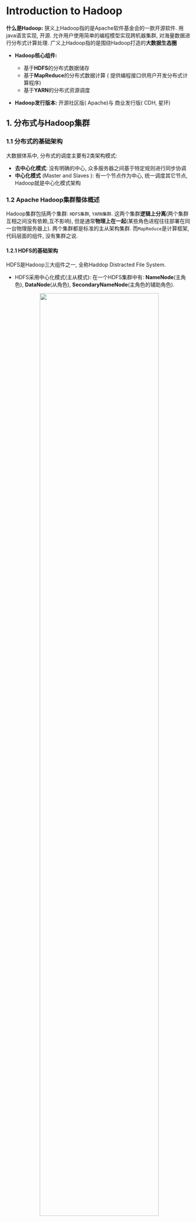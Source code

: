 # Introduction to Hadoop


**什么是Hadoop:** 狭义上Hadoop指的是Apache软件基金会的一款开源软件. 用java语言实现, 开源. 允许用户使用简单的编程模型实现跨机器集群, 对海量数据进行分布式计算处理. 广义上Hadoop指的是围绕Hadoop打造的**大数据生态圈**

- **Hadoop核心组件:**
  - 基于**HDFS**的分布式数据储存
  - 基于**MapReduce**的分布式数据计算 ( 提供编程接口供用户开发分布式计算程序)
  - 基于**YARN**的分布式资源调度

- **Hadoop发行版本:** 开源社区版( Apache)与 商业发行版( CDH, 星环)


## 1. 分布式与Hadoop集群

### 1.1 分布式的基础架构

大数据体系中, 分布式的调度主要有2类架构模式:
- **去中心化模式**: 没有明确的中心, 众多服务器之间基于特定规则进行同步协调
- **中心化模式** (Master and Slaves ): 有一个节点作为中心, 统一调度其它节点, Hadoop就是中心化模式架构


### 1.2 Apache Hadoop集群整体概述
Hadoop集群包括两个集群: `HDFS集群`, `YARN集群`. 这两个集群**逻辑上分离**(两个集群互相之间没有依赖,互不影响), 但是通常**物理上在一起**(某些角色进程往往部署在同一台物理服务器上). 两个集群都是标准的主从架构集群. 而`MapReduce`是计算框架,代码层面的组件, 没有集群之说.



#### 1.2.1 HDFS的基础架构
HDFS是Hadoop三大组件之一, 全称Haddop Distracted File System.
- HDFS采用中心化模式(主从模式): 在一个HDFS集群中有: **NameNode**(主角色), **DataNode**(从角色), **SecondaryNameNode**(主角色的辅助角色).

<div style="text-align: center;">
    <img src="Figures\HDFS架构.jpg" style="width: 80%; max-width: 600px; height: auto;">
</div>

- **NameNode**: HDFS系统中的主角色, 是一个独立的进程. 负责管理整个系统和DataNode

- **DataNode**: HDFS的从角色, 是一个独立的进程. 主要负责数据的存储和取出

- **SecondaryNameNode**: NameNode的辅助, 也是一个独立的进程, 抓哟帮助NameNode完成元数据的整理工作

#### 1.2.2 YARN的基础架构

YARN集群主要负责资源管理和任务调度，它当中的主角色叫做`ResourceManager`, 简称`RM`; 从角色叫做`NodeManager`, 简称`NM`


## 2. HDFS分布式文件系统基础


HDFS通过许多设计试图解决分布式/集群化存储的问题, 这些问题包括: 1. 文件分布在不同机器上不利于寻找; 2. 文件过大导致单机存不下, 上传下载效率低; 3. 硬件故障难以避免, 数据易丢失 ; 4. 在多台计算机存储文件的前提下, 如何能够提供统一的访问接口,像是访问一个普通文件系统一样使用分布式文件系统...




### 2.1 元数据管理

针对`文件分布在不同机器上不利于寻找`这个问题, HDFS通过在NameNode上存储元数据来解决. 

- **数据**: 指存储的内容本身, 比如文件,视频,图片等; 这些数据底层最终是存储在磁盘等存储介质上的, 一般用户无需关心, 只需要基于目录树进行增删改查即可, 实际针对数据的操作由文件系统完成.

- **元数据(metadata)**: 又称之为解释性数据, 记录数据的数据; 文件系统元数据一般指文件大小,最后修改时间,底层存储位置,属性,所属用户,权限等信息.

- Namenode管理的元数据具有两种类型:
  - 文件自身属性信息: 文件名称, 权限, 修改时间, 文件大小, 复制因子, 数据块大小.
  - 文件块位置映射信息: 记录文件块(block)和DataNode之间的映射信息, 即哪个块位于哪个节点上. 

<p>

- **Hadoop**基于一批**edits**和一个**fsimage**文件的配合完成对所有存储的文件的管理

- **edits文件**是一个**流水账文件**, 记录hdfs中的每一次操作, 以及本次操作影响的文件及其对应的block. 



- **fsimage文件**是所有**edits**文件合并后得到的最终的, 统一的吧结果. 

- **元数据合并的参数设定**: 可以设置edits文件合并的频率, 默认的一个小时(3600s)合并一次/达到一百万次事务 合并一次. 对元数据进行合并的是SecondaryNameNode. 


### 2.2. Blocks

- HDFS中的文件在物理上是分块存储(`block`)的, 默认大小是`128M(134217728)`, 不足`128M`则本身是一块. 块的大小可以通过配置参数来规定, 参数位于`hdfs-default.xml`中`dfs.blocksize`

- 文件的各个block的具体存储管理由DataNode节点承担. 每一个block都可以在多个DataNode上存储.

- **HDFS的Block为什么这么大:** 是为了最小化查找( seek )时间, 控制定位文件与传输文件所用的时间比例. 假设定位到Block所需的时间为10ms, 磁盘传输速度为100M/s.如果要将定位到Block所用时间占传输时间的比例控制1%，则Block大小需要约100M.  



### 2.3. HDFS副本管理

文本的所有`block`都会有副本. 副本系数可以在文件创建的时间指定, 也可以在之后通过命令改变. 
副本数由文件`hdfs-site.xml`中参数`dfs.replication`控制, 默认值是**3**, 也就是会额外再复制**2**份, 连同**本身**总共**3**份副本. 


### 2.4 HDFS文件系统结构与Namespace

- HDFS支持传统的层次型文件组织结构 (即与**Linux**一样, 均是以 **/** 作为根目录的树形目录组织形式). 用户可以创建目录, 然后将文件保存在这些目录里. 文件系统**namespace**的层次结构和大多数现有的文件系统类似, 用户可以创建,删除,移动或重命名文件.
<p>

- Namenode负责维护文件系统的namespace, 任何对文件系统名称空间或属性的修改都将被Namenode记录下来. 换句话说Namenode记录了namespace中每一个路径(文件)所对应的数据块信息. 
<p>

- HDFS会给客户端提供一个统一的抽象目录树，客户端通过路径来访问文件，形如: `hdfs://node1:9820/dir-a/dir-b/dir-c/file.data`



### 2.5. HDFS文件读写流程

#### 2.5.1 写入

- 1. **客户端请求:**客户端向`NameNode`发送写入请求. 
- 2. **NameNode确认:** `NameNode`接收请求,审核权限和剩余课件后, 向客户端报告写入的`DataNode`的地址.
- 3. **数据包准备**: 客户端将数据分成数据包, 并将其放入数据包队列中.
 
- 4. **数据副本传递:** `DataNode`接收到数据后, 复制数据并向下一个`DataNode`传递数据, 直到所有副本都写入完成. 
- 5. **写入完成通知:** 所有`DataNode`确认接收到数据包后, 最终向`NameNode`报告写入完成, `NameNode`更新元数据记录.

**注意事项**:
  - 注意`NameNode`不负责数据写入, 只负责元数据记录与权限审批
  - 客户端直接向一台 `DataNode` 写数据, 这台 `DataNode` 通常是距离客户端最近(网络距离最短的).
  - 数据块副本的复制由 `DataNode` 之间自行完成, 通过`Pipeline` 方式按顺序复制



#### 2.5.2. 读取


- 1. **客户端请求:** 客户端向`NameNode`发送读取文件的请求.
- 2. **NameNode返回信息:** `NameNode`根据请求返回文件的块(block)列表及其所在的`DataNode位置`
- 3. **数据块定位:** 客户端根据返回的块列表, 直接向相应的`DataNode`请求数据.
- 4. **数据传输:** `DataNode`将请求的数据块发送给客户端, 完成数据读取.

### 2.6. HDFS强弱项

- HDFS上的应用主要是以流式读取数据(**Streaming Data Access**). 即HDFS基于这样的一个假设: 最有效的数据处理模式是一次写入, 多次读取(**write-one-read-many**).因此读取整个数据集所需时间比读取第一条记录的延时更重要 (或者说相较于数据访问的反应时间, 更注重数据访问的高吞吐量). 
<p>

- **适合场景:**  大文件, 数据流式访问, 一次写入多次读取, 低成本部署, 廉价PC, 高容错
<p>

- **不适合场景:**  
   - 小文件: 文件的元数据(如目录结构, 文件block的节点列表, block-node mapping)保存在NameNode的内存中, 整个文件系统的文件数量会受限于NameNode的内存大小.依照经验而言, 一个文件/目录/文件块一般占有`150字节`的元数据内存空间. 如果有100万个文件，每个文件占用1个文件块，则需要大约`300M`的内存。因此十亿级别的文件数量在现有商用机器上难以支持.
   - 数据交互式访问; 频繁任意修改; 低延迟处理



## 3. 分布式计算与MapReduce

分布式计算分为: **分散-汇总模式** Vs **中心调度-步骤执行模式**

- **分散-汇总模式**: `MapReduce`
- **中心调度-步骤执行模式**: `Spark`, `Flink`

- `MapReduce`是分散-汇总模式的分布式计算架构, 它提供两个两个编程接口: Map(分散) 和 Reduce(汇总).


### 3.1. MapReduce的计算过程

**mapreduce**的计算过程分为5个阶段: **split**, **map**, **shuffle**, **reduce**, **write**


<p>

- **split**: 指的是将源文件划分为大小相等的小数据块( 默认 128MB ). 并执行**格式化**操作, 即将划分好的分片( 小数据块)格式化为键值对 **<key,value>** 形式的数据, 其中, **key** 代表**偏移量**, **value** 代表每一行内容.

<p>


- **Map**: Hadoop 会为每一个分片构建一个 Map 任务, 并由该任务运行自定义的 `map()` 函数, 从而处理分片里的每一条记录. 
  - 每个 Map 任务都有一个**内存缓冲区**(缓冲区大小 **100MB** ), 输入的分片数据经过 Map 任务处理后的中间结果会写入内存缓冲区中. 如果写入的数据达到内存缓冲的阈值( **80MB** ), 会启动一个线程将**内存**中的溢出数据写入**磁盘**, 同时不影响 Map 中间结果继续写入缓冲区. 
  - 在溢写过程中,  MapReduce 框架会对 key 进行**排序**, 如果中间结果比较大, 会形成多个溢写文件.
  - **最后的缓冲区数据也会全部溢写入磁盘形成一个溢写文件**, 如果是多个溢写文件, 则最后**合并所有的溢写文件为一个文件**.


<p>

- **Shuffle**: `Shuffle` 是 Map 和 Reduce 之间的数据传输过程. 在 Map 阶段, 每个 Map 任务都会输出一组**中间键值对**. **Shuffle** 会将 MapTask 输出的处理结果数据分发给 ReduceTask , 并在分发的过程中, 对数据按 **key** 进行分区和排序. 分区数与 Reduce 任务数相同. 





- **Reduce阶段**: Reduce任务接收来自Map任务的中间键值对  `(<key, {value list}>)`, 并对每个键执行用户定义的Reduce函数, 最终以`<key, value>`的形式输出.


- **Write**: 将Reduce阶段输出的结果(`<key, value>`) 写入到HDFS中.



<div style="text-align: center;">
    <img src="Figures\MapRed1.png" style="width: 80%; max-width: 600px; height: auto;">
</div>



<div style="text-align: center;">
    <img src="Figures\MapRed2.png" style="width: 80%; max-width: 600px; height: auto;">
</div>




### 3.3. MapReduce的编程模型








## 4. YARN

### 4.1 YARN概述



- **Definition:** `YARN` (Yet Another Resource Negotiator, 另一种资源协调者) 是一种新的Hadoop资源管理器. YARN是一个通用资源管理系统和调度平台, 可为上层应用提供统一的资源管理和调度. 我们可以将YARN理解为一个分布式的操作系统平台, 而MapReduce等计算程序则相当于运行于操作系统之上的应用程序, YARN为这些程序提供运算所需的资源(内存、CPU等)


- **YARN功能说明**
  - **资源管理系统:** 集群的硬件资源, 和程序运行相关, 比如内存,CPU等.  (磁盘由`HDFS`管理)
  - **调度平台:** 多个程序同时申请计算资源如何分配, 调度的规则.
  - **通用:** 不仅仅支持MapReduce程序, 理论上支持各种计算程序. YARN不关心你干什么, 只关心你要资源, 在有的情况下给你, 用完之后还我



### 4.2 YARN架构

#### 4.2.1 YARN核心架构

- Master`ResourceManager`: YARN集群中的主角色, 决定系统中所有应用程序之间资源分配的最终权限,即最终仲裁者. 接收用户的作业提交, 并通过NM分配,管理各个机器上的计算资源.
<p>

- Slave`NodeManager`: YARN中的从角色, 一台机器上一个, 负责管理本机器上的计算资源. 根据RM命令, 启动Container容器,监视容器的资源使用情况. 并且向RM主角色汇报资源使用情况.

<p>

**Remark:** 何实现服务器上资源的精准分配: **容器**
- NM在服务器上构建一个容器( 提前占用资源, 类似集装箱的概念)
- 然后将容器的资源供给程序使用
- 程序运行在容器内, **无法突破容器的资源限制**

#### 4.2.2 YARN辅助架构

- 代理服务器 (ProxyServer, Web Application Proxy Web): 网络安全维护

- 历史服务器 (JobHistoryServer): 记录器.  (因为程序是运行在容器里的, 所以要统一)


#### 4.2.3 YARN工作流程

- YARN接受到任务时, 会启动 **AppMaster**( 进程 ), AppMaster会向RM申请资源, RM会根据集群资源情况, 返回资源给AppMaster, AppMaster根据返回的资源, 启动**Container**, Container启动后, AppMaster会向Container发送程序, Container接收到程序后, 启动程序运行.



## 5. Reference

- [图文详解 MapReduce 工作流程](https://blog.csdn.net/Shockang/article/details/117970151)
- [MapReduce基本原理及应用](https://www.cnblogs.com/lixiansheng/p/8942370.html)

- [Yarn的ApplicationMaster介绍](https://blog.csdn.net/weixin_38255444/article/details/103208155)
- [Yarn之 MRAppMaster 详解](https://www.jianshu.com/p/b81e4d9495d7)